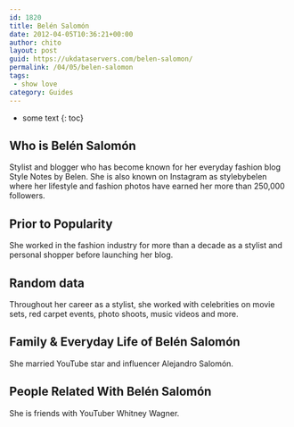 ```yaml
---
id: 1820
title: Belén Salomón
date: 2012-04-05T10:36:21+00:00
author: chito
layout: post
guid: https://ukdataservers.com/belen-salomon/
permalink: /04/05/belen-salomon
tags:
 - show love
category: Guides
---
```


* some text
{: toc}


## Who is  Belén Salomón
                  
                  
                  
Stylist and blogger who has become known for her everyday fashion blog Style Notes by Belen. She is also known on Instagram as stylebybelen where her lifestyle and fashion photos have earned her more than 250,000 followers. 
                  
                
                
                
## Prior to Popularity 
                  
                  
                  
She worked in the fashion industry for more than a decade as a stylist and personal shopper before launching her blog. 
                  
                
                
                
## Random data 
                  
                  
                  
Throughout her career as a stylist, she worked with celebrities on movie sets, red carpet events, photo shoots, music videos and more. 
                  
                
                
                
## Family & Everyday Life of Belén Salomón
                  
                  
                  
She married YouTube star and influencer Alejandro Salomón. 
                  
                
                
                
## People Related With  Belén Salomón
                  
                  
                  
She is friends with YouTuber Whitney Wagner. 
                  
                
              
            
          
          
          
    
    
  
